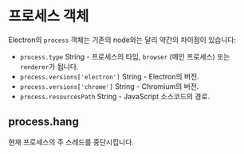 ﻿# 프로세스 객체

Electron의 `process` 객체는 기존의 node와는 달리 약간의 차이점이 있습니다:

* `process.type` String - 프로세스의 타입, `browser` (메인 프로세스) 또는 `renderer`가 됩니다.
* `process.versions['electron']` String - Electron의 버전.
* `process.versions['chrome']` String - Chromium의 버전.
* `process.resourcesPath` String - JavaScript 소스코드의 경로.

## process.hang

현재 프로세스의 주 스레드를 중단시킵니다.
